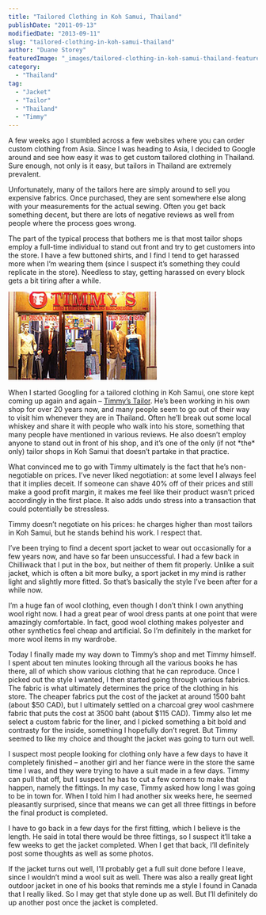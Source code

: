 ```yaml
---
title: "Tailored Clothing in Koh Samui, Thailand"
publishDate: "2011-09-13"
modifiedDate: "2013-09-11"
slug: "tailored-clothing-in-koh-samui-thailand"
author: "Duane Storey"
featuredImage: "_images/tailored-clothing-in-koh-samui-thailand-featured.jpg"
category:
  - "Thailand"
tag:
  - "Jacket"
  - "Tailor"
  - "Thailand"
  - "Timmy"
---
```


A few weeks ago I stumbled across a few websites where you can order custom clothing from Asia. Since I was heading to Asia, I decided to Google around and see how easy it was to get custom tailored clothing in Thailand. Sure enough, not only is it easy, but tailors in Thailand are extremely prevalent.

Unfortunately, many of the tailors here are simply around to sell you expensive fabrics. Once purchased, they are sent somewhere else along with your measurements for the actual sewing. Often you get back something decent, but there are lots of negative reviews as well from people where the process goes wrong.

The part of the typical process that bothers me is that most tailor shops employ a full-time individual to stand out front and try to get customers into the store. I have a few buttoned shirts, and I find I tend to get harassed more when I’m wearing them (since I suspect it’s something they could replicate in the store). Needless to stay, getting harassed on every block gets a bit tiring after a while.

[![](_images/tailored-clothing-in-koh-samui-thailand-1.jpg "Timmy")](_images/tailored-clothing-in-koh-samui-thailand-1.jpg)

When I started Googling for a tailored clothing in Koh Samui, one store kept coming up again and again – [Timmy’s Tailor](http://www.timmystailor.com/). He’s been working in his own shop for over 20 years now, and many people seem to go out of their way to visit him whenever they are in Thailand. Often he’ll break out some local whiskey and share it with people who walk into his store, something that many people have mentioned in various reviews. He also doesn’t employ anyone to stand out in front of his shop, and it’s one of the only (if not \*the\* only) tailor shops in Koh Samui that doesn’t partake in that practice.

What convinced me to go with Timmy ultimately is the fact that he’s non-negotiable on prices. I’ve never liked negotiation: at some level I always feel that it implies deceit. If someone can shave 40% off of their prices and still make a good profit margin, it makes me feel like their product wasn’t priced accordingly in the first place. It also adds undo stress into a transaction that could potentially be stressless.

Timmy doesn’t negotiate on his prices: he charges higher than most tailors in Koh Samui, but he stands behind his work. I respect that.

I’ve been trying to find a decent sport jacket to wear out occasionally for a few years now, and have so far been unsuccessful. I had a few back in Chilliwack that I put in the box, but neither of them fit properly. Unlike a suit jacket, which is often a bit more bulky, a sport jacket in my mind is rather light and slightly more fitted. So that’s basically the style I’ve been after for a while now.

I’m a huge fan of wool clothing, even though I don’t think I own anything wool right now. I had a great pear of wool dress pants at one point that were amazingly comfortable. In fact, good wool clothing makes polyester and other synthetics feel cheap and artificial. So I’m definitely in the market for more wool items in my wardrobe.

Today I finally made my way down to Timmy’s shop and met Timmy himself. I spent about ten minutes looking through all the various books he has there, all of which show various clothing that he can reproduce. Once I picked out the style I wanted, I then started going through various fabrics. The fabric is what ultimately determines the price of the clothing in his store. The cheaper fabrics put the cost of the jacket at around 1500 baht (about $50 CAD), but I ultimately settled on a charcoal grey wool cashmere fabric that puts the cost at 3500 baht (about $115 CAD). Timmy also let me select a custom fabric for the liner, and I picked something a bit bold and contrasty for the inside, something I hopefully don’t regret. But Timmy seemed to like my choice and thought the jacket was going to turn out well.

I suspect most people looking for clothing only have a few days to have it completely finished – another girl and her fiance were in the store the same time I was, and they were trying to have a suit made in a few days. Timmy can pull that off, but I suspect he has to cut a few corners to make that happen, namely the fittings. In my case, Timmy asked how long I was going to be in town for. When I told him I had another six weeks here, he seemed pleasantly surprised, since that means we can get all three fittings in before the final product is completed.

I have to go back in a few days for the first fitting, which I believe is the length. He said in total there would be three fittings, so I suspect it’ll take a few weeks to get the jacket completed. When I get that back, I’ll definitely post some thoughts as well as some photos.

If the jacket turns out well, I’ll probably get a full suit done before I leave, since I wouldn’t mind a wool suit as well. There was also a really great light outdoor jacket in one of his books that reminds me a style I found in Canada that I really liked. So I may get that style done up as well. But I’ll definitely do up another post once the jacket is completed.